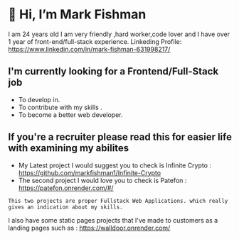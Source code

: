# 👋 Hi, I’m Mark Fishman 
I am 24 years old I am very friendly ,hard worker,code lover and I have over 1 year of front-end/full-stack experience.
Linkeding Profile: https://www.linkedin.com/in/mark-fishman-631998217/

 ## I'm currently looking for a Frontend/Full-Stack job
 - To develop in.
 - To contribute with my skills .
 - To become a better web developer. 
 ## If you're a recruiter please read this for easier life with examining my abilites 
 - My Latest project I would suggest you to check is Infinite Crypto : https://github.com/markfishman1/Infinite-Crypto
 - The second project I would love you to check is Patefon : https://patefon.onrender.com/#/
  ```
  This two projects are proper Fullstack Web Applications. which really gives an indication about my skills.
  ```
  I also have some static pages projects that I've made to customers as a landing pages such as : https://walldoor.onrender.com/
  
